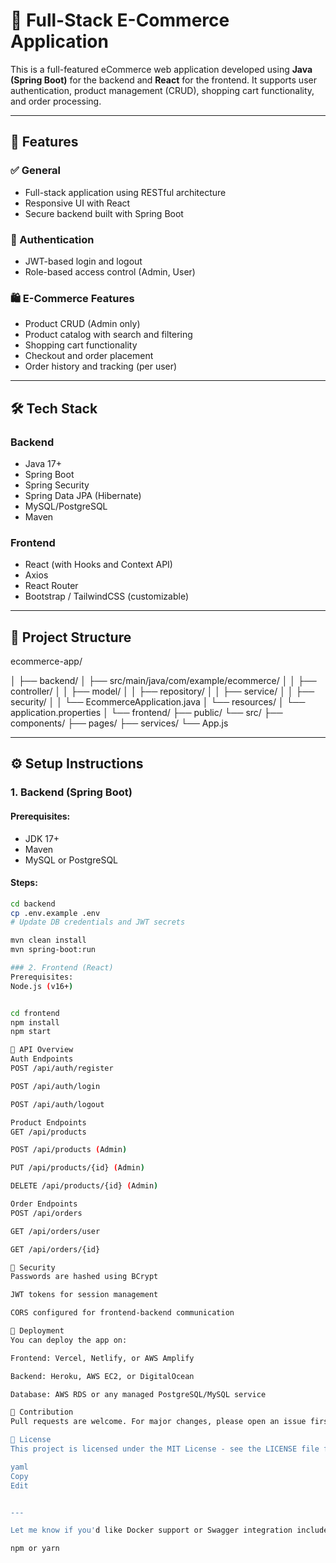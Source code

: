 # 🛒 Full-Stack E-Commerce Application

This is a full-featured eCommerce web application developed using **Java (Spring Boot)** for the backend and **React** for the frontend. It supports user authentication, product management (CRUD), shopping cart functionality, and order processing.

---

## 📌 Features

### ✅ General
- Full-stack application using RESTful architecture
- Responsive UI with React
- Secure backend built with Spring Boot

### 🔐 Authentication
- JWT-based login and logout
- Role-based access control (Admin, User)

### 🛍️ E-Commerce Features
- Product CRUD (Admin only)
- Product catalog with search and filtering
- Shopping cart functionality
- Checkout and order placement
- Order history and tracking (per user)

---

## 🛠️ Tech Stack

### Backend
- Java 17+
- Spring Boot
- Spring Security
- Spring Data JPA (Hibernate)
- MySQL/PostgreSQL
- Maven

### Frontend
- React (with Hooks and Context API)
- Axios
- React Router
- Bootstrap / TailwindCSS (customizable)

---

## 📂 Project Structure

ecommerce-app/

│
├── backend/
│ ├── src/main/java/com/example/ecommerce/
│ │ ├── controller/
│ │ ├── model/
│ │ ├── repository/
│ │ ├── service/
│ │ ├── security/
│ │ └── EcommerceApplication.java
│ └── resources/
│ └── application.properties
│
└── frontend/
├── public/
└── src/
├── components/
├── pages/
├── services/
└── App.js  


---

## ⚙️ Setup Instructions

### 1. Backend (Spring Boot)

#### Prerequisites:
- JDK 17+
- Maven
- MySQL or PostgreSQL

#### Steps:
```bash
cd backend
cp .env.example .env
# Update DB credentials and JWT secrets

mvn clean install
mvn spring-boot:run

### 2. Frontend (React)
Prerequisites:
Node.js (v16+)


cd frontend
npm install
npm start

🧪 API Overview
Auth Endpoints
POST /api/auth/register

POST /api/auth/login

POST /api/auth/logout

Product Endpoints
GET /api/products

POST /api/products (Admin)

PUT /api/products/{id} (Admin)

DELETE /api/products/{id} (Admin)

Order Endpoints
POST /api/orders

GET /api/orders/user

GET /api/orders/{id}

🔐 Security
Passwords are hashed using BCrypt

JWT tokens for session management

CORS configured for frontend-backend communication

🚀 Deployment
You can deploy the app on:

Frontend: Vercel, Netlify, or AWS Amplify

Backend: Heroku, AWS EC2, or DigitalOcean

Database: AWS RDS or any managed PostgreSQL/MySQL service

🤝 Contribution
Pull requests are welcome. For major changes, please open an issue first to discuss what you'd like to change.

📄 License
This project is licensed under the MIT License - see the LICENSE file for details.

yaml
Copy
Edit


---

Let me know if you'd like Docker support or Swagger integration included in this `README.md`.

npm or yarn
